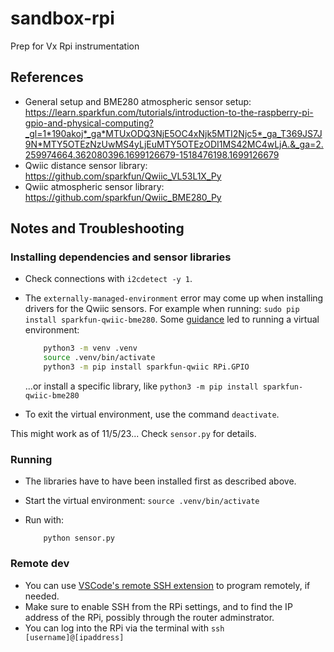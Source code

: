 # sandbox-rpi
Prep for Vx Rpi instrumentation

## References
* General setup and BME280 atmospheric sensor setup: https://learn.sparkfun.com/tutorials/introduction-to-the-raspberry-pi-gpio-and-physical-computing?_gl=1*190akoj*_ga*MTUxODQ3NjE5OC4xNjk5MTI2Njc5*_ga_T369JS7J9N*MTY5OTEzNzUwMS4yLjEuMTY5OTEzODI1MS42MC4wLjA.&_ga=2.259974664.362080396.1699126679-1518476198.1699126679
* Qwiic distance sensor library: https://github.com/sparkfun/Qwiic_VL53L1X_Py
* Qwiic atmospheric sensor library: https://github.com/sparkfun/Qwiic_BME280_Py


## Notes and Troubleshooting

### Installing dependencies and sensor libraries

* Check connections with `i2cdetect -y 1`.

* The `externally-managed-environment` error may come up when installing drivers for the Qwiic sensors.  For example when running: `sudo pip install sparkfun-qwiic-bme280`.  Some [guidance](https://stackoverflow.com/questions/75602063/pip-install-r-requirements-txt-is-failing-this-environment-is-externally-mana/75696359#75696359) led to running a virtual environment:

    ```bash
        python3 -m venv .venv
        source .venv/bin/activate
        python3 -m pip install sparkfun-qwiic RPi.GPIO
    ```

    ...or install a specific library, like `python3 -m pip install sparkfun-qwiic-bme280`

* To exit the virtual environment, use the command `deactivate`.

This might work as of 11/5/23... Check `sensor.py` for details.

### Running

* The libraries have to have been installed first as described above.
* Start the virtual environment: `source .venv/bin/activate`
* Run with:

    ```shell
        python sensor.py
    ```


### Remote dev

* You can use [VSCode's remote SSH extension](https://www.raspberrypi.com/news/coding-on-raspberry-pi-remotely-with-visual-studio-code/) to program remotely, if needed.
* Make sure to enable SSH from the RPi settings, and to find the IP address of the RPi, possibly through the router adminstrator.
* You can log into the RPi via the terminal with `ssh [username]@[ipaddress]`